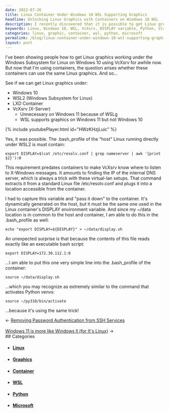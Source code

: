 ```yaml
---
date: 2022-07-26
title: Linux Container Under Windows 10 WSL Supporting Graphics
headline: Unlocking Linux Graphics with Containers on Windows 10 WSL
description: I recently discovered that it is possible to get Linux graphics working with Linux containers on Windows 10 using VcXsrv. I figured out how to capture the DISPLAY variable from the host Linux and pass it to the container by writing it to a shared file. This technique is similar to activating Python virtual environments, and I'm excited to share my findings with you.
keywords: Linux, Windows 10, WSL, VcXsrv, DISPLAY variable, Python, Virtual Environments, Containers, Graphics, Host Linux, Shared File
categories: linux, graphic, container, wsl, python, microsoft
permalink: /blog/linux-container-under-windows-10-wsl-supporting-graphics/
layout: post
---
```



I've been showing people how to get Linux graphics working under the Windows
Subsystem for Linux on Windows 10 using VcXsrv for awhile now. But now that I'm
using containers, the question arises whether these containers can use the same
Linux graphics. And so...

See if we can get Linux graphics under:

- Windows 10
- WSL2 (Windows Subsystem for Linux)
- LXD Container
- VcXsrv (X-Server)
  - Unnecessary on Windows 11 because of WSLg
  - WSL supports graphics on Windows 11 but not Windows 10

{% include youtubePlayer.html id="HWzKHzjLuic" %}

Yes, it was possible. The .bash_profile of the "host" Linux running directly
under WSL2 is must contain:

    export DISPLAY=$(cat /etc/resolv.conf | grep nameserver | awk '{print $2}'):0

This requirement predates containers to make VcXsrv know where to listen to
X-Windows messages. It amounts to finding the IP of the internal DNS server,
which is always a trick with these virtual-lan setups. That command extracts it
from a standard Linux file /etc/resolv.conf and plugs it into a location
accessible from the container.

I had to capture this variable and "pass it down" to the container. It's
dynamically generated on the host, but it must be the same one used in the
Linux container's DISPLAY environment variable. And since my ~/data location is
in common to the host and container, I am able to do this in the .bash_profile
as well:

    echo "export DISPLAY=${DISPLAY}" > ~/data/display.sh

An unexpected surprise is that because the contents of this file reads exactly
like an executable bash script:

    export DISPLAY=172.30.112.1:0

...I am able to put this one very simple line into the .bash_profile of the
container:

    source ~/data/display.sh

...which you may recognize as extremely similar to the command that activates
Python venvs:

    source ~/py310/bin/activate

...because it's using the same trick!


<div class="arrow-links"><div class="post-nav-prev"><span class="arrow">&larr;&nbsp;</span><a href="/blog/removing-password-authentication-from-ssh-services/">Removing Password Authentication from SSH Services</a></div> &nbsp; <div class="post-nav-next"><a href="/blog/windows-11-is-more-like-windows-il-for-it-s-linux/">Windows 11 is more like Windows Il (for It's Linux)</a><span class="arrow">&nbsp;&rarr;</span></div></div>
## Categories

<ul>
<li><h4><a href='/linux/'>Linux</a></h4></li>
<li><h4><a href='/graphic/'>Graphics</a></h4></li>
<li><h4><a href='/container/'>Container</a></h4></li>
<li><h4><a href='/wsl/'>WSL</a></h4></li>
<li><h4><a href='/python/'>Python</a></h4></li>
<li><h4><a href='/microsoft/'>Microsoft</a></h4></li></ul>